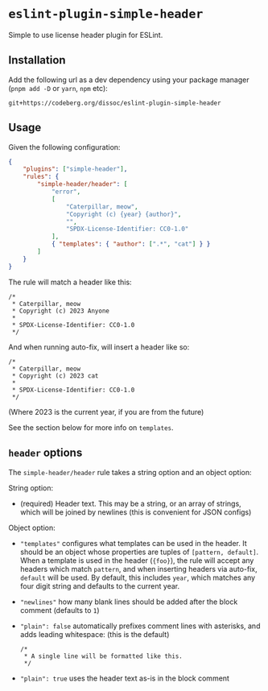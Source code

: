 # `eslint-plugin-simple-header`

Simple to use license header plugin for ESLint.

## Installation

Add the following url as a dev dependency using your package manager (`pnpm add -D` or `yarn`, `npm` etc):

    git+https://codeberg.org/dissoc/eslint-plugin-simple-header

## Usage

Given the following configuration:

``` json
{
    "plugins": ["simple-header"],
    "rules": {
        "simple-header/header": [
            "error",
            [
                "Caterpillar, meow",
                "Copyright (c) {year} {author}",
                "",
                "SPDX-License-Identifier: CC0-1.0"
            ],
            { "templates": { "author": [".*", "cat"] } }
        ]
    }
}
```

The rule will match a header like this:

    /*
     * Caterpillar, meow
     * Copyright (c) 2023 Anyone
     *
     * SPDX-License-Identifier: CC0-1.0
     */

And when running auto-fix, will insert a header like so:

    /*
     * Caterpillar, meow
     * Copyright (c) 2023 cat
     *
     * SPDX-License-Identifier: CC0-1.0
     */

(Where 2023 is the current year, if you are from the future)

See the section below for more info on `templates`.

## `header` options

The `simple-header/header` rule takes a string option and an object option:

String option:

- (required) Header text. This may be a string, or an array of strings, which will be joined by newlines (this is
  convenient for JSON configs)

Object option:

- `"templates"` configures what templates can be used in the header. It should be an object whose properties are tuples
  of `[pattern, default]`. When a template is used in the header (`{foo}`), the rule will accept any headers which match
  `pattern`, and when inserting headers via auto-fix, `default` will be used. By default, this includes `year`, which
  matches any four digit string and defaults to the current year.

- `"newlines"` how many blank lines should be added after the block comment (defaults to `1`)

- `"plain": false` automatically prefixes comment lines with asterisks, and adds leading whitespace: (this is the
  default)

      /*
       * A single line will be formatted like this.
       */

- `"plain": true` uses the header text as-is in the block comment
